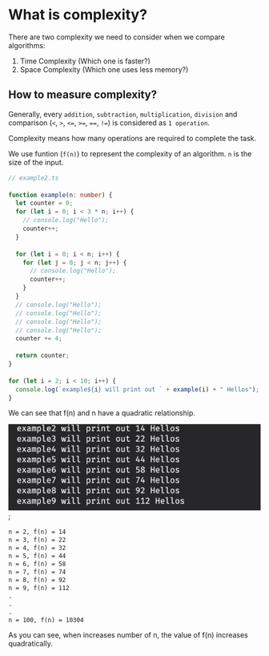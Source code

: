 # What is complexity?

There are two complexity we need to consider when we compare algorithms:
1. Time Complexity (Which one is faster?)
2. Space Complexity (Which one uses less memory?)

## How to measure complexity?

Generally, every `addition`, `subtraction`, `multiplication`, `division` and comparison (`<`, `>`, `<=`, `>=`, `==`, `!=`) is considered as `1 operation`.

Complexity means how many operations are required to complete the task.

We use funtion (`f(n)`) to represent the complexity of an algorithm. `n` is the size of the input.

```typescript
// example2.ts

function example(n: number) {
  let counter = 0;
  for (let i = 0; i < 3 * n; i++) {
    // console.log("Hello");
    counter++;
  }

  for (let i = 0; i < n; i++) {
    for (let j = 0; j < n; j++) {
      // console.log("Hello");
      counter++;
    }
  }
  // console.log("Hello");
  // console.log("Hello");
  // console.log("Hello");
  // console.log("Hello");
  counter += 4;

  return counter;
}

for (let i = 2; i < 10; i++) {
  console.log(`example${i} will print out ` + example(i) + " Hellos");
}
```

We can see that f(n) and n have a quadratic relationship.

![example2Result](./assets/result_2.png);

```
n = 2, f(n) = 14
n = 3, f(n) = 22
n = 4, f(n) = 32
n = 5, f(n) = 44
n = 6, f(n) = 58
n = 7, f(n) = 74
n = 8, f(n) = 92
n = 9, f(n) = 112
.
.
.
n = 100, f(n) = 10304
```

As you can see, when increases number of n, the value of f(n) increases quadratically.